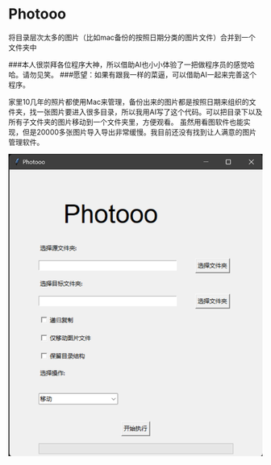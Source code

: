 # Photooo
将目录层次太多的图片（比如mac备份的按照日期分类的图片文件）合并到一个文件夹中

###本人很崇拜各位程序大神，所以借助AI也小小体验了一把做程序员的感觉哈哈。请勿见笑。
###愿望：如果有跟我一样的菜逼，可以借助AI一起来完善这个程序。

家里10几年的照片都使用Mac来管理，备份出来的图片都是按照日期来组织的文件夹，找一张图片要进入很多目录，所以我用AI写了这个代码。可以把目录下以及所有子文件夹的图片移动到一个文件夹里，方便观看。
虽然用看图软件也能实现，但是20000多张图片导入导出非常缓慢。我目前还没有找到让人满意的图片管理软件。

<p align="center">
  <img src="https://raw.githubusercontent.com/ceroyuuuu/Photooo/main/photooo.png">
</p>
